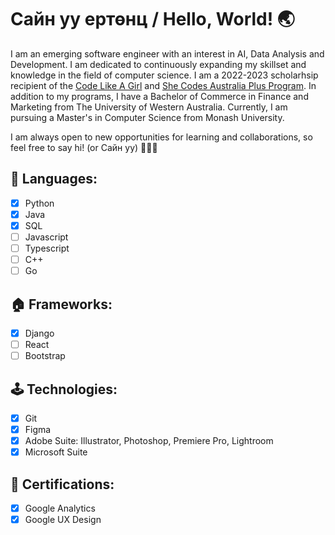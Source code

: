 # Сайн уу ертөнц / Hello, World! 🌏

I am an emerging software engineer with an interest in AI, Data Analysis and Development. I am dedicated to continuously expanding my skillset and knowledge in the field of computer science. I am a 2022-2023 scholarhsip recipient of the [Code Like A Girl](https://www.codelikeagirl.com/) and [She Codes Australia Plus Program](https://shecodes.com.au/blog/introducing-the-she-codes-plus-cohort-for-perth-2022-2023/). In addition to my programs, I have a Bachelor of Commerce in Finance and Marketing from The University of Western Australia. Currently, I am pursuing a Master's in Computer Science from Monash University.

I am always open to new opportunities for learning and collaborations, so feel free to say hi! (or Сайн уу) 🙋🏼‍♀️

## 🐍 Languages:
- [x] Python
- [x] Java
- [x] SQL
- [ ] Javascript
- [ ] Typescript
- [ ] C++
- [ ] Go

## 🏠 Frameworks: 
- [x] Django
- [ ] React
- [ ] Bootstrap

## 🕹️ Technologies:
- [x] Git
- [x] Figma
- [x] Adobe Suite: Illustrator, Photoshop, Premiere Pro, Lightroom
- [x] Microsoft Suite

## 📄 Certifications:
- [x] Google Analytics 
- [x] Google UX Design
